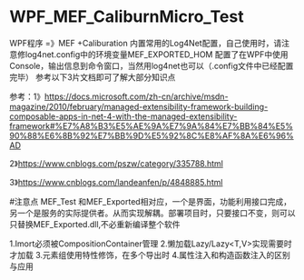 # WPF_MEF_CaliburnMicro_Test
WPF程序 =》MEF +Caliburation 
内置常用的Log4Net配置，自己使用时，请注意修log4net.config中的环境变量MEF_EXPORTED_HOM
配置了在WPF中使用Console，输出信息到命令窗口，当然用log4net也可以（.config文件中已经配置完毕）
参考以下3片文档即可了解大部分知识点

参考：1》https://docs.microsoft.com/zh-cn/archive/msdn-magazine/2010/february/managed-extensibility-framework-building-composable-apps-in-net-4-with-the-managed-extensibility-framework#%E7%A8%B3%E5%AE%9A%E7%9A%84%E7%BB%84%E5%90%88%E6%8B%92%E7%BB%9D%E5%92%8C%E8%AF%8A%E6%96%AD

2》https://www.cnblogs.com/pszw/category/335788.html

3》https://www.cnblogs.com/landeanfen/p/4848885.html

#注意点
MEF_Test 和MEF_Exported相对应，一个是界面，功能利用接口完成，另一个是服务的实际提供者。从而实现解耦。部署项目时，只要接口不变，则可以只替换MEF_Exported.dll,不必重新编译整个软件

  1.Imort必须被CompositionContainer管理
  2.懒加载Lazy<T>/Lazy<T,V>实现需要时才加载
  3.元素组使用特性修饰，在多个导出时
  4.属性注入和构造函数注入的区别与应用
